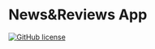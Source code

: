 # News&Reviews App

[![GitHub license](https://img.shields.io/github/license/Peshp/News-Reviews)](https://github.com/Peshp/News-Reviews/blob/main/LICENSE)
